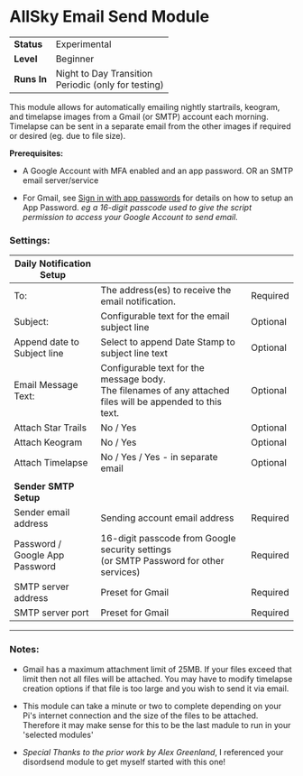 # AllSky Email Send Module

|||
| ------------ | ------------   |
| **Status**   | Experimental   |
| **Level**    | Beginner       |
| **Runs In**  | Night to Day Transition<br>Periodic (only for testing)   |


This module allows for automatically emailing nightly startrails, keogram, and timelapse images from a Gmail (or SMTP) account each morning. 
Timelapse can be sent in a separate email from the other images if required or desired (eg. due to file size).

**Prerequisites:**
 - A Google Account with MFA enabled and an app password.  OR an SMTP email server/service

 - For Gmail, see [Sign in with app passwords](https://support.google.com/accounts/answer/185833?hl=en) for details on how to setup an App Password.  _eg a 16-digit passcode used to give the script permission to access your Google Account to send email._

### Settings:
| Daily Notification Setup       |||
| ------------                      | ------------ |------------ |
| To:                               | The address(es) to receive the email notification.  |Required|
| Subject:                          | Configurable text for the email subject line |Optional|
| Append date to Subject line       | Select to append Date Stamp to subject line text |Optional|
| Email Message Text:               | Configurable text for the message body.<br>The filenames of any attached files will be appended to this text.|Optional|
| Attach Star Trails                | No / Yes |Optional|
| Attach Keogram                    | No / Yes |Optional|
| Attach Timelapse                  | No / Yes / Yes - in separate email |Optional|
||||
| **Sender SMTP Setup**|||
| Sender email address              | Sending account email address      | Required |
| Password / <br>Google App Password    |16-digit passcode from Google security settings<br> (or SMTP Password for other services)|Required|
| SMTP server address               | Preset for Gmail|Required|
| SMTP server port                  | Preset for Gmail|Required|

----------------------

### Notes:

 - Gmail has a maximum attachment limit of 25MB.  If your files exceed that limit then not all files will be attached.  You may have to modify timelapse creation options if that file is too large and you wish to send it via email.

 - This module can take a minute or two to complete depending on your Pi's internet connection and the size of the files to be attached.  Therefore it may make sense for this to be the last madule to run in your 'selected modules'


 - _Special Thanks to the prior work by Alex Greenland_, I referenced your disordsend module to get myself started with this one!
